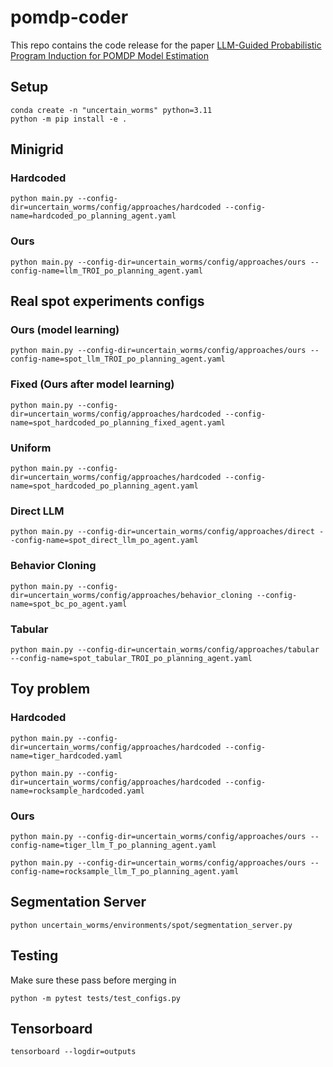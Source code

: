 # pomdp-coder

This repo contains the code release for the paper
[LLM-Guided Probabilistic Program Induction for POMDP Model Estimation](https://arxiv.org/pdf/2505.02216)

## Setup

```
conda create -n "uncertain_worms" python=3.11
python -m pip install -e .
```

## Minigrid

### Hardcoded

```
python main.py --config-dir=uncertain_worms/config/approaches/hardcoded --config-name=hardcoded_po_planning_agent.yaml
```

### Ours

```
python main.py --config-dir=uncertain_worms/config/approaches/ours --config-name=llm_TROI_po_planning_agent.yaml
```

## Real spot experiments configs

### Ours (model learning)

```
python main.py --config-dir=uncertain_worms/config/approaches/ours --config-name=spot_llm_TROI_po_planning_agent.yaml
```

### Fixed (Ours after model learning)

```
python main.py --config-dir=uncertain_worms/config/approaches/hardcoded --config-name=spot_hardcoded_po_planning_fixed_agent.yaml
```

### Uniform

```
python main.py --config-dir=uncertain_worms/config/approaches/hardcoded --config-name=spot_hardcoded_po_planning_agent.yaml
```

### Direct LLM

```
python main.py --config-dir=uncertain_worms/config/approaches/direct --config-name=spot_direct_llm_po_agent.yaml
```

### Behavior Cloning

```
python main.py --config-dir=uncertain_worms/config/approaches/behavior_cloning --config-name=spot_bc_po_agent.yaml
```

### Tabular

```
python main.py --config-dir=uncertain_worms/config/approaches/tabular --config-name=spot_tabular_TROI_po_planning_agent.yaml
```

## Toy problem

### Hardcoded

```
python main.py --config-dir=uncertain_worms/config/approaches/hardcoded --config-name=tiger_hardcoded.yaml
```

```
python main.py --config-dir=uncertain_worms/config/approaches/hardcoded --config-name=rocksample_hardcoded.yaml
```

### Ours

```
python main.py --config-dir=uncertain_worms/config/approaches/ours --config-name=tiger_llm_T_po_planning_agent.yaml
```

```
python main.py --config-dir=uncertain_worms/config/approaches/ours --config-name=rocksample_llm_T_po_planning_agent.yaml
```

## Segmentation Server

```
python uncertain_worms/environments/spot/segmentation_server.py
```

## Testing

Make sure these pass before merging in

```
python -m pytest tests/test_configs.py
```

## Tensorboard

```
tensorboard --logdir=outputs
```
